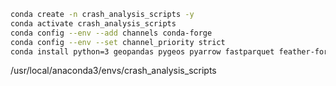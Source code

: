 ``` bash
conda create -n crash_analysis_scripts -y
conda activate crash_analysis_scripts
conda config --env --add channels conda-forge
conda config --env --set channel_priority strict
conda install python=3 geopandas pygeos pyarrow fastparquet feather-format -y
```

/usr/local/anaconda3/envs/crash_analysis_scripts